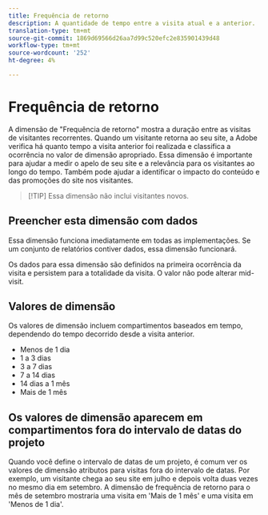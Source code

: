 ```yaml
---
title: Frequência de retorno
description: A quantidade de tempo entre a visita atual e a anterior.
translation-type: tm+mt
source-git-commit: 1869d69566d26aa7d99c520efc2e835901439d48
workflow-type: tm+mt
source-wordcount: '252'
ht-degree: 4%

---
```



# Frequência de retorno

A dimensão de &quot;Frequência de retorno&quot; mostra a duração entre as visitas de visitantes recorrentes. Quando um visitante retorna ao seu site, a Adobe verifica há quanto tempo a visita anterior foi realizada e classifica a ocorrência no valor de dimensão apropriado. Essa dimensão é importante para ajudar a medir o apelo de seu site e a relevância para os visitantes ao longo do tempo. Também pode ajudar a identificar o impacto do conteúdo e das promoções do site nos visitantes.

>[!TIP] Essa dimensão não inclui visitantes novos.

## Preencher esta dimensão com dados

Essa dimensão funciona imediatamente em todas as implementações. Se um conjunto de relatórios contiver dados, essa dimensão funcionará.

Os dados para essa dimensão são definidos na primeira ocorrência da visita e persistem para a totalidade da visita. O valor não pode alterar mid-visit.

## Valores de dimensão

Os valores de dimensão incluem compartimentos baseados em tempo, dependendo do tempo decorrido desde a visita anterior.

* Menos de 1 dia
* 1 a 3 dias
* 3 a 7 dias
* 7 a 14 dias
* 14 dias a 1 mês
* Mais de 1 mês

## Os valores de dimensão aparecem em compartimentos fora do intervalo de datas do projeto

Quando você define o intervalo de datas de um projeto, é comum ver os valores de dimensão atributos para visitas fora do intervalo de datas. Por exemplo, um visitante chega ao seu site em julho e depois volta duas vezes no mesmo dia em setembro. A dimensão de frequência de retorno para o mês de setembro mostraria uma visita em &#39;Mais de 1 mês&#39; e uma visita em &#39;Menos de 1 dia&#39;.